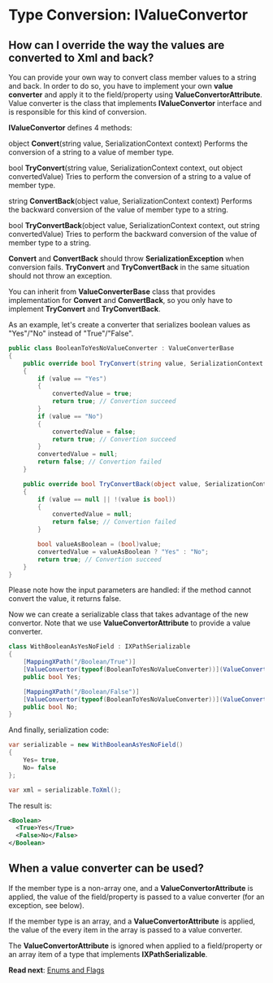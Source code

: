 # Type Conversion: IValueConvertor

## How can I override the way the values are converted to Xml and back?

You can provide your own way to convert class member values to a string and back. In order to do so, you have to implement your own **value converter** and apply it to the field/property using **ValueConvertorAttribute**. Value converter is the class that implements **IValueConvertor** interface and is responsible for this kind of conversion.

**IValueConvertor** defines 4 methods:

object **Convert**(string value, SerializationContext context)
Performs the conversion of a string to a value of member type.

bool **TryConvert**(string value, SerializationContext context, out object convertedValue)
Tries to perform the conversion of a string to a value of member type.

string **ConvertBack**(object value, SerializationContext context)
Performs the backward conversion of the value of member type to a string.

bool **TryConvertBack**(object value, SerializationContext context, out string convertedValue)
Tries to perform the backward conversion of the value of member type to a string.

**Convert** and **ConvertBack** should throw **SerializationException** when conversion fails. **TryConvert** and **TryConvertBack** in the same situation should not throw an exception.

You can inherit from **ValueConverterBase** class that provides implementation for **Convert** and **ConvertBack**, so you only have to implement **TryConvert** and **TryConvertBack**.


As an example, let's create a converter that serializes boolean values as "Yes"/"No" instead of "True"/"False".

```csharp
public class BooleanToYesNoValueConverter : ValueConverterBase
{
	public override bool TryConvert(string value, SerializationContext context, out object convertedValue)
	{
		if (value == "Yes")
		{
			convertedValue = true;
			return true; // Convertion succeed
		}
		if (value == "No")
		{
			convertedValue = false;
			return true; // Convertion succeed
		}
		convertedValue = null;
		return false; // Convertion failed
	}

	public override bool TryConvertBack(object value, SerializationContext context, out string convertedValue)
	{
		if (value == null || !(value is bool))
		{
			convertedValue = null;
			return false; // Convertion failed
		}

		bool valueAsBoolean = (bool)value;
		convertedValue = valueAsBoolean ? "Yes" : "No";
		return true; // Convertion succeed
	}
}
```

Please note how the input parameters are handled: if the method cannot convert the value, it returns false.

Now we can create a serializable class that takes advantage of the new convertor. Note that we use **ValueConvertorAttribute** to provide a value converter.

```csharp
class WithBooleanAsYesNoField : IXPathSerializable
{
	[MappingXPath("/Boolean/True")]
	[ValueConvertor(typeof(BooleanToYesNoValueConverter))](ValueConvertor(typeof(BooleanToYesNoValueConverter)))
	public bool Yes;

	[MappingXPath("/Boolean/False")]
	[ValueConvertor(typeof(BooleanToYesNoValueConverter))](ValueConvertor(typeof(BooleanToYesNoValueConverter)))
	public bool No;
}
```

And finally, serialization code:

```csharp
var serializable = new WithBooleanAsYesNoField()
{
	Yes= true,
	No= false
};

var xml = serializable.ToXml();
```

The result is:

```xml
<Boolean>
  <True>Yes</True>
  <False>No</False>
</Boolean>
```

## When a value converter can be used?

If the member type is a non-array one, and a **ValueConvertorAttribute** is applied, the value of the field/property is passed to a value converter (for an exception, see below).

If the member type is an array, and a **ValueConvertorAttribute** is applied, the value of the every item in the array is passed to a value converter.

The **ValueConvertorAttribute** is ignored when applied to a field/property or an array item of a type that implements **IXPathSerializable**.

**Read next**: [Enums and Flags](Enums-and-Flags.md)